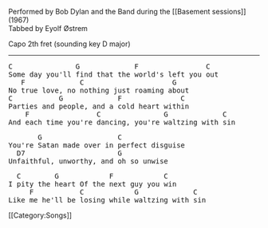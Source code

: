 Performed by Bob Dylan and the Band during the [[Basement sessions]] (1967)<br>
Tabbed by Eyolf Østrem

Capo 2th fret (sounding key D major)

----
<pre class="verse">
C               G             F                C
Some day you'll find that the world's left you out
   F             C                     G
No true love, no nothing just roaming about
C           G             F              C
Parties and people, and a cold heart within
    F                C               G             C
And each time you're dancing, you're waltzing with sin
</pre>

<pre class="bridge">
       G                  C
You're Satan made over in perfect disguise
  D7                      G
Unfaithful, unworthy, and oh so unwise</pre>

<pre class="verse">
  C        G            F            C
I pity the heart Of the next guy you win
     F           C            G             C
Like me he'll be losing while waltzing with sin
</pre>

[[Category:Songs]]